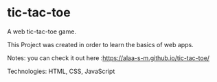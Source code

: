 # tic-tac-toe
A web tic-tac-toe game.

This Project was created in order to learn the basics of web apps.

Notes: you can check it out here :https://alaa-s-m.github.io/tic-tac-toe/

Technologies: HTML, CSS, JavaScript
